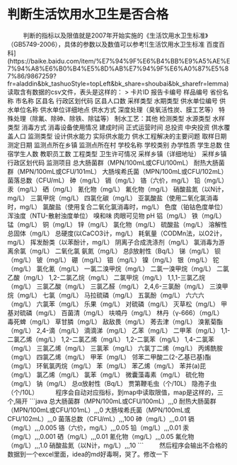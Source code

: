 <h1>判断生活饮用水卫生是否合格</h1>  
&nbsp;&nbsp;&nbsp;&nbsp;&nbsp;&nbsp;&nbsp;&nbsp;
判断的指标以及限值就是2007年开始实施的《生活饮用水卫生标准》（GB5749-2006），具体的参数以及数值可以参考![生活饮用水卫生标准 百度百科](https://baike.baidu.com/item/%E7%94%9F%E6%B4%BB%E9%A5%AE%E7%94%A8%E6%B0%B4%E5%8D%AB%E7%94%9F%E6%A0%87%E5%87%86/9867259?fr=aladdin&bk_tashuoStyle=topLeft&bk_share=shoubai&bk_sharefr=lemma)
读取含有数据的csv文件，表头是这样的：  
> 卡片ID	 报告卡编号	样品编号	省份名称	市名称	区县名	行政区划代码	区县人口数	采样类型	水期类型	供水单位编号	供水单位名称	供水单位详细地点	供水方式	深度处理（臭氧活性炭、膜工艺等）	特殊处理（除氟、除砷、除铁、除锰等）	制水工艺：其他	检测类型	水源类型	水样类型	消毒方式	消毒设备使用情况	建成时间	正式运营时间	总投资	中央投资	供水覆盖人口	监测类型	设计供水能力	实际供水能力	供水工程解决的主要问题	取样日期	测定日期	监测点所在乡镇	监测点所在村	学校名称	学校类别	办学性质	学生总数	住宿学生人数	教职员工数	工程类型	卫生许可情况	采样乡镇（详细地址）	采样乡镇行政区划代码	监测项目	总大肠菌群（MPN/100mL或CFU/100mL）	耐热大肠菌群（MPN/100mL或CFU/101mL）	大肠埃希氏菌（MPN/100mL或CFU/102mL）	菌落总数（CFU/mL）	砷（mg/L）	镉（mg/L）	铬（六价，mg/L）	铅（mg/L）	汞（mg/L）	硒（mg/L）	氰化物（mg/L）	氟化物（mg/L）	硝酸盐氮（以N计，mg/L）	三氯甲烷（mg/L）	四氯化碳（mg/L）	亚氯酸盐（使用二氧化氯消毒时，mg/L）	氯酸盐（使用复合二氧化氯消毒时，mg/L）	色度（铂钴色度单位）	浑浊度（NTU-散射浊度单位）	嗅和味	肉眼可见物	pH	铝（mg/L）	铁（mg/L）	锰（mg/L）	铜（mg/L）	锌（mg/L）	氯化物（mg/L）	硫酸盐（mg/L）	溶解性总固体（mg/L）	总硬度(以CaCO3计，mg/L）	耗氧量（CODMn法，以O2计，mg/L）	挥发酚类（以苯酚计，mg/L）	阴离子合成洗涤剂（mg/L）	氯消毒为游离余氯（mg/L）	二氧化氯	氨氮（mg/L）	总β放射性（Bq/L）	锑（mg/L）	钡（mg/L）	铍（mg/L）	硼（mg/L）	钼（mg/L）	镍（mg/L）	银（mg/L）	铊（mg/L）	氯化氰（mg/L）	一氯二溴甲烷（mg/L）	二氯一溴甲烷（mg/L）	二氯乙酸（mg/L）	1,2-二氯乙烷（mg/L）	二氯甲烷（mg/L）	1,1,1-三氯乙烷（mg/L）	三氯乙酸（mg/L）	三氯乙醛（mg/L）	2,4,6-三氯酚（mg/L）	三溴甲烷（mg/L）	七氯（mg/L）	马拉硫磷（mg/L）	五氯酚（mg/L）	六六六（mg/L）	六氯苯（mg/L）	乐果（mg/L）	对硫磷（mg/L）	灭草松（mg/L）	甲基对硫磷（mg/L）	百菌清（mg/L）	呋喃丹（mg/L）	林丹（γ-666）（mg/L）	毒死蜱（mg/L）	草甘膦（mg/L）	敌敌畏（mg/L）	莠去津（mg/L）	溴氰菊酯（mg/L）	2,4-滴（mg/L）	滴滴涕（mg/L）	乙苯（mg/L）	二甲苯（mg/L）	1,1-二氯乙烯（mg/L）	1,2-二氯乙烯（mg/L）	1,2-二氯苯（mg/L）	1,4-二氯苯（mg/L）	三氯乙烯（mg/L）	三氯苯（mg/L）	六氯丁二烯（mg/L）	丙烯酰胺（mg/L）	四氯乙烯（mg/L）	甲苯（mg/L）	邻苯二甲酸二(2-乙基已基)酯（mg/L）	环氧氯丙烷（mg/L）	苯（mg/L）	苯乙烯（mg/L）	苯并(a)芘（mg/L）	氯乙烯（mg/L）	氯苯（mg/L）	微囊藻毒素（mg/L）	硫化物（mg/L）	钠（mg/L）	总α放射性（Bq/L）	贾第鞭毛虫（个/10L）	隐孢子虫（个/10L）  
  &nbsp;&nbsp;&nbsp;&nbsp;&nbsp;&nbsp;&nbsp;&nbsp;
程序会自动对应指标，到map中读取限值，map是这样的，三个,隔开  
```java
总大肠菌群（MPN/100mL或CFU/100mL）,,,0
耐热大肠菌群（MPN/100mL或CFU/101mL）,,,0
大肠埃希氏菌（MPN/100mL或CFU/102mL）,,,0
菌落总数（CFU/mL）,,,100
砷（mg/L）,,,0.01
镉（mg/L）,,,0.005
铬（六价，mg/L）,,,0.05
铅（mg/L）,,,0.01
汞（mg/L）,,,0.001
硒（mg/L）,,,0.01
氰化物（mg/L）,,,0.05
氟化物（mg/L）,,,1.0
硝酸盐氮（以N计，mg/L）,,,10
```
  &nbsp;&nbsp;&nbsp;&nbsp;&nbsp;&nbsp;&nbsp;&nbsp;然后程序会输出不合格的数据到一个excel里面，idea的md好毒啊，哭了。修改一下